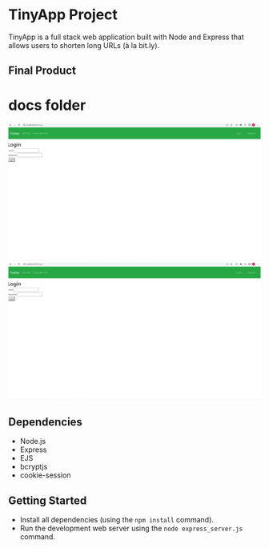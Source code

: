 # TinyApp Project

TinyApp is a full stack web application built with Node and Express that allows users to shorten long URLs (à la bit.ly).

## Final Product 
# docs folder
!["Screenshot of URLs page"](https://github.com/BGriffin99/finaltinyapp1/blob/master/docs/login_tinyapp.PNG)
!["Screenshot of login page"](https://github.com/BGriffin99/finaltinyapp1/blob/master/docs/login_tinyapp.PNG)

## Dependencies

- Node.js
- Express
- EJS
- bcryptjs
- cookie-session

## Getting Started

- Install all dependencies (using the `npm install` command).
- Run the development web server using the `node express_server.js` command.
